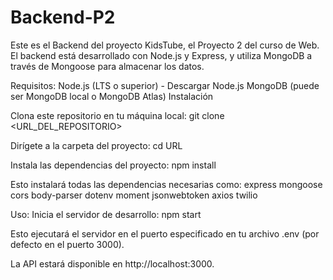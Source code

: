# Backend-P2
Este es el Backend del proyecto KidsTube, el Proyecto 2 del curso de Web. El backend está desarrollado con Node.js y Express, y utiliza MongoDB a través de Mongoose para almacenar los datos.

Requisitos:
    Node.js (LTS o superior) - Descargar Node.js
    MongoDB (puede ser MongoDB local o MongoDB Atlas)
    Instalación

Clona este repositorio en tu máquina local:
git clone <URL_DEL_REPOSITORIO>

Dirígete a la carpeta del proyecto:
cd URL

Instala las dependencias del proyecto:
npm install

Esto instalará todas las dependencias necesarias como:
    express
    mongoose
    cors
    body-parser
    dotenv
    moment
    jsonwebtoken
    axios
    twilio

Uso:
Inicia el servidor de desarrollo:
npm start

Esto ejecutará el servidor en el puerto especificado en tu archivo .env (por defecto en el puerto 3000).

La API estará disponible en http://localhost:3000.
